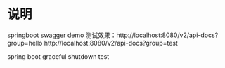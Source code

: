 # 说明
springboot swagger demo
测试效果：http://localhost:8080/v2/api-docs?group=hello
http://localhost:8080/v2/api-docs?group=test

spring boot graceful shutdown test
